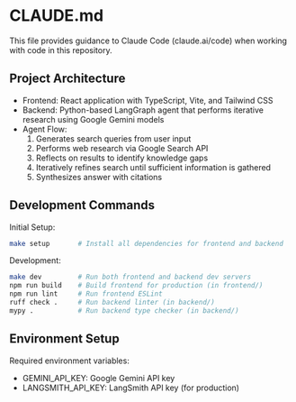 # CLAUDE.md

This file provides guidance to Claude Code (claude.ai/code) when working with code in this repository.

## Project Architecture

- Frontend: React application with TypeScript, Vite, and Tailwind CSS
- Backend: Python-based LangGraph agent that performs iterative research using Google Gemini models
- Agent Flow:
  1. Generates search queries from user input
  2. Performs web research via Google Search API
  3. Reflects on results to identify knowledge gaps
  4. Iteratively refines search until sufficient information is gathered
  5. Synthesizes answer with citations

## Development Commands

Initial Setup:
```bash
make setup       # Install all dependencies for frontend and backend
```

Development:
```bash
make dev         # Run both frontend and backend dev servers
npm run build    # Build frontend for production (in frontend/)
npm run lint     # Run frontend ESLint
ruff check .     # Run backend linter (in backend/)
mypy .           # Run backend type checker (in backend/)
```

## Environment Setup

Required environment variables:
- GEMINI_API_KEY: Google Gemini API key
- LANGSMITH_API_KEY: LangSmith API key (for production)